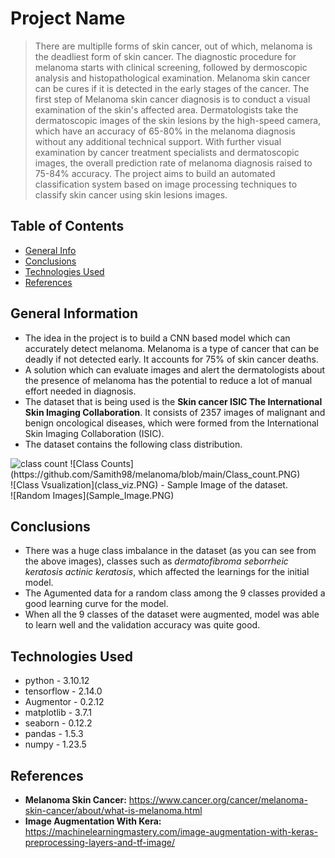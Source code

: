 # Project Name
> There are multiplle forms of skin cancer, out of which, melanoma is the deadliest form of skin cancer. The diagnostic procedure for melanoma starts with clinical screening, followed by dermoscopic analysis and histopathological examination. Melanoma skin cancer can be cures if it is detected in the early stages of the cancer. The first step of Melanoma skin cancer diagnosis is to conduct a visual examination of the skin's affected area. Dermatologists take the dermatoscopic images of the skin lesions by the high-speed camera, which have an accuracy of 65-80% in the melanoma diagnosis without any additional technical support. With further visual examination by cancer treatment specialists and dermatoscopic images, the overall prediction rate of melanoma diagnosis raised to 75-84% accuracy. The project aims to build an automated classification system based on image processing techniques to classify skin cancer using skin lesions images.


## Table of Contents
* [General Info](#general-information)
* [Conclusions](#conclusions)
* [Technologies Used](#technologies-used)
* [References](#references)

## General Information
- The idea in the project is to build a CNN based model which can accurately detect melanoma. Melanoma is a type of cancer that can be deadly if not detected early. It accounts for 75% of skin cancer deaths. 
- A solution which can evaluate images and alert the dermatologists about the presence of melanoma has the potential to reduce a lot of manual effort needed in diagnosis.
- The dataset that is being used is the **Skin cancer ISIC The International Skin Imaging Collaboration**. It consists of 2357 images of malignant and benign oncological diseases, which were formed from the International Skin Imaging Collaboration (ISIC).
- The dataset contains the following class distribution.<br>
<img href='https://drive.google.com/file/d/1WrgQh4VAQwUZiYFSji9wC1EwDAG2Y-Oq/view?usp=drive_link' alt='class count'>
![Class Counts](https://github.com/Samith98/melanoma/blob/main/Class_count.PNG)
<br>
![Class Vsualization](class_viz.PNG)
- Sample Image of the dataset.<br>
![Random Images](Sample_Image.PNG)

## Conclusions
- There was a huge class imbalance in the dataset (as you can see from the above images), classes such as *dermatofibroma* *seborrheic keratosis* *actinic keratosis*, which affected the learnings for the initial model.
- The Agumented data for a random class among the 9 classes provided a good learning curve for the model.
- When all the 9 classes of the dataset were augmented, model was able to learn well and the validation accuracy was quite good.

## Technologies Used
- python - 3.10.12
- tensorflow - 2.14.0
- Augmentor - 0.2.12
- matplotlib - 3.7.1
- seaborn - 0.12.2
- pandas - 1.5.3
- numpy - 1.23.5

## References
- **Melanoma Skin Cancer:** https://www.cancer.org/cancer/melanoma-skin-cancer/about/what-is-melanoma.html
- **Image Augmentation With Kera:** https://machinelearningmastery.com/image-augmentation-with-keras-preprocessing-layers-and-tf-image/